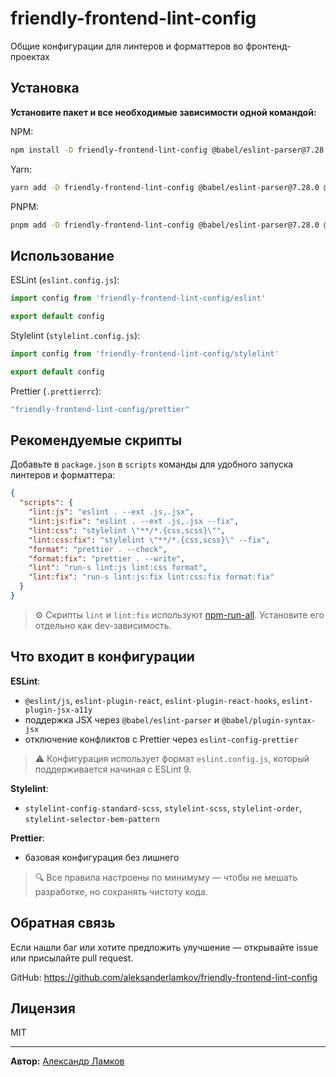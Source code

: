 # friendly-frontend-lint-config
Общие конфигурации для линтеров и форматтеров во фронтенд-проектах

## Установка

**Установите пакет и все необходимые зависимости одной командой:**

NPM:
```bash
npm install -D friendly-frontend-lint-config @babel/eslint-parser@7.28.0 @babel/plugin-syntax-jsx@7.27.1 @eslint/js@9.30.1 eslint@9.30.1 eslint-config-prettier@10.1.5 eslint-plugin-jsx-a11y@6.10.2 eslint-plugin-prettier@5.5.1 eslint-plugin-react@7.37.5 eslint-plugin-react-hooks@5.2.0 globals@16.3.0 prettier@3.6.2 stylelint@16.21.0 stylelint-config-standard-scss@15.0.1 stylelint-order@7.0.0 stylelint-scss@6.12.1 stylelint-selector-bem-pattern@4.0.1
```

Yarn:
```bash
yarn add -D friendly-frontend-lint-config @babel/eslint-parser@7.28.0 @babel/plugin-syntax-jsx@7.27.1 @eslint/js@9.30.1 eslint@9.30.1 eslint-config-prettier@10.1.5 eslint-plugin-jsx-a11y@6.10.2 eslint-plugin-prettier@5.5.1 eslint-plugin-react@7.37.5 eslint-plugin-react-hooks@5.2.0 globals@16.3.0 prettier@3.6.2 stylelint@16.21.0 stylelint-config-standard-scss@15.0.1 stylelint-order@7.0.0 stylelint-scss@6.12.1 stylelint-selector-bem-pattern@4.0.1
```

PNPM:
```bash
pnpm add -D friendly-frontend-lint-config @babel/eslint-parser@7.28.0 @babel/plugin-syntax-jsx@7.27.1 @eslint/js@9.30.1 eslint@9.30.1 eslint-config-prettier@10.1.5 eslint-plugin-jsx-a11y@6.10.2 eslint-plugin-prettier@5.5.1 eslint-plugin-react@7.37.5 eslint-plugin-react-hooks@5.2.0 globals@16.3.0 prettier@3.6.2 stylelint@16.21.0 stylelint-config-standard-scss@15.0.1 stylelint-order@7.0.0 stylelint-scss@6.12.1 stylelint-selector-bem-pattern@4.0.1
```

## Использование

ESLint (`eslint.config.js`):
```javascript
import config from 'friendly-frontend-lint-config/eslint'

export default config
```

Stylelint (`stylelint.config.js`):
```javascript
import config from 'friendly-frontend-lint-config/stylelint'

export default config
```

Prettier (`.prettierrc`):
```yaml
"friendly-frontend-lint-config/prettier"
```

## Рекомендуемые скрипты

Добавьте в `package.json` в `scripts` команды для удобного запуска линтеров и форматтера:

```json
{
  "scripts": {
    "lint:js": "eslint . --ext .js,.jsx",
    "lint:js:fix": "eslint . --ext .js,.jsx --fix",
    "lint:css": "stylelint \"**/*.{css,scss}\"",
    "lint:css:fix": "stylelint \"**/*.{css,scss}\" --fix",
    "format": "prettier . --check",
    "format:fix": "prettier . --write",
    "lint": "run-s lint:js lint:css format",
    "lint:fix": "run-s lint:js:fix lint:css:fix format:fix"
  }
}
```
> ⚙️ Скрипты `lint` и `lint:fix` используют [npm-run-all](https://www.npmjs.com/package/npm-run-all). Установите его отдельно как dev-зависимость.

## Что входит в конфигурации

**ESLint**:
- `@eslint/js`, `eslint-plugin-react`, `eslint-plugin-react-hooks`, `eslint-plugin-jsx-a11y`
- поддержка JSX через `@babel/eslint-parser` и `@babel/plugin-syntax-jsx`
- отключение конфликтов с Prettier через `eslint-config-prettier`

> ⚠️ Конфигурация использует формат `eslint.config.js`, который поддерживается начиная с ESLint 9.

**Stylelint**:
- `stylelint-config-standard-scss`, `stylelint-scss`, `stylelint-order`, `stylelint-selector-bem-pattern`

**Prettier**:
- базовая конфигурация без лишнего

> 🔍 Все правила настроены по минимуму — чтобы не мешать разработке, но сохранять чистоту кода.

## Обратная связь
Если нашли баг или хотите предложить улучшение — открывайте issue или присылайте pull request.

GitHub: https://github.com/aleksanderlamkov/friendly-frontend-lint-config

## Лицензия
MIT

----

**Автор:** [Александр Ламков](https://www.youtube.com/@AleksanderLamkov)